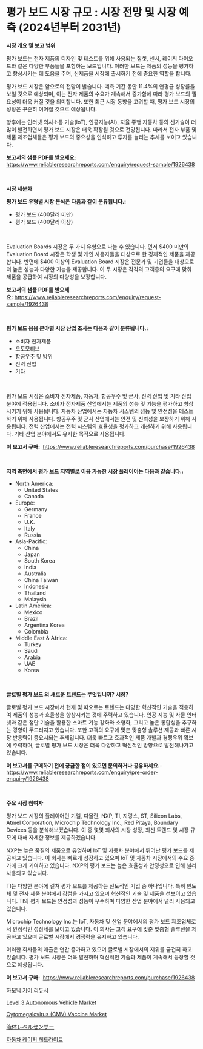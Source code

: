 <p><h1>평가 보드 시장 규모 : 시장 전망 및 시장 예측 (2024년부터 2031년)</h1></p><p><strong>시장 개요 및 보고 범위</strong></p>
<p><p>평가 보드는 전자 제품의 디자인 및 테스트를 위해 사용되는 칩셋, 센서, 레이저 다이오드와 같은 다양한 부품들을 포함하는 보드입니다. 이러한 보드는 제품의 성능을 평가하고 향상시키는 데 도움을 주며, 신제품을 시장에 출시하기 전에 중요한 역할을 합니다.</p><p>평가 보드 시장은 앞으로의 전망이 밝습니다. 예측 기간 동안 11.4%의 연평균 성장률을 보일 것으로 예상되며, 이는 전자 제품의 수요가 계속해서 증가함에 따라 평가 보드의 필요성이 더욱 커질 것을 의미합니다. 또한 최근 시장 동향을 고려할 때, 평가 보드 시장의 성장은 꾸준히 이어질 것으로 예상됩니다.</p><p>향후에는 인터넷 의사소통 기술(IoT), 인공지능(AI), 자율 주행 자동차 등의 신기술이 더 많이 발전하면서 평가 보드 시장은 더욱 확장될 것으로 전망됩니다. 따라서 전자 부품 및 제품 제조업체들은 평가 보드의 중요성을 인식하고 투자를 늘리는 추세를 보이고 있습니다.</p></p>
<p><strong>보고서의 샘플 PDF를 받으세요:</strong> <a href="https://www.reliableresearchreports.com/enquiry/request-sample/1926438">https://www.reliableresearchreports.com/enquiry/request-sample/1926438</a></p>
<p>&nbsp;</p>
<p><strong>시장 세분화</strong></p>
<p><strong>평가 보드 유형별 시장 분석은 다음과 같이 분류됩니다.:</strong></p>
<p><ul><li>평가 보드 (400달러 미만)</li><li>평가 보드 (400달러 이상)</li></ul></p>
<p>&nbsp;</p>
<p><p>Evaluation Boards 시장은 두 가지 유형으로 나눌 수 있습니다. 먼저 $400 미만의 Evaluation Board 시장은 학생 및 개인 사용자들을 대상으로 한 경제적인 제품을 제공합니다. 반면에 $400 이상의 Evaluation Board 시장은 전문가 및 기업들을 대상으로 더 높은 성능과 다양한 기능을 제공합니다. 이 두 시장은 각각의 고객층의 요구에 맞춰 제품을 공급하여 시장의 다양성을 보장합니다.</p></p>
<p><strong>보고서의 샘플 PDF를 받으세요:</strong>&nbsp;<a href="https://www.reliableresearchreports.com/enquiry/request-sample/1926438">https://www.reliableresearchreports.com/enquiry/request-sample/1926438</a></p>
<p>&nbsp;</p>
<p><strong> 평가 보드 응용 분야별 시장 산업 조사는 다음과 같이 분류됩니다.:</strong></p>
<p><ul><li>소비자 전자제품</li><li>오토모티브</li><li>항공우주 및 방위</li><li>전력 산업</li><li>기타</li></ul></p>
<p>&nbsp;</p>
<p><p>평가 보드 시장은 소비자 전자제품, 자동차, 항공우주 및 군사, 전력 산업 및 기타 산업 분야에 적용됩니다. 소비자 전자제품 산업에서는 제품의 성능 및 기능을 평가하고 향상시키기 위해 사용됩니다. 자동차 산업에서는 자동차 시스템의 성능 및 안전성을 테스트하기 위해 사용됩니다. 항공우주 및 군사 산업에서는 안전 및 신뢰성을 보장하기 위해 사용됩니다. 전력 산업에서는 전력 시스템의 효율성을 평가하고 개선하기 위해 사용됩니다. 기타 산업 분야에서도 유사한 목적으로 사용됩니다.</p></p>
<p><strong>이 보고서 구매:</strong>&nbsp; <a href="https://www.reliableresearchreports.com/purchase/1926438">https://www.reliableresearchreports.com/purchase/1926438</a></p>
<p>&nbsp;</p>
<p><strong>지역 측면에서 평가 보드 지역별로 이용 가능한 시장 플레이어는 다음과 같습니다.:</strong></p>
<p><ul>
    <li>
        North America:
        <ul>
            <li>United States</li>
            <li>Canada</li>
        </ul>
    </li>
    <li>
        Europe:
        <ul>
            <li>Germany</li>
            <li>France</li>
            <li>U.K.</li>
            <li>Italy</li>
            <li>Russia</li>
        </ul>
    </li>
    <li>
        Asia-Pacific:
        <ul>
            <li>China</li>
            <li>Japan</li>
            <li>South Korea</li>
            <li>India</li>
            <li>Australia</li>
            <li>China Taiwan</li>
            <li>Indonesia</li>
            <li>Thailand</li>
            <li>Malaysia</li>
        </ul>
    </li>
    <li>
        Latin America:
        <ul>
            <li>Mexico</li>
            <li>Brazil</li>
            <li>Argentina Korea</li>
            <li>Colombia</li>
        </ul>
    </li>
    <li>
        Middle East & Africa:
        <ul>
            <li>Turkey</li>
            <li>Saudi</li>
            <li>Arabia</li>
            <li>UAE</li>
            <li>Korea</li>
        </ul>
    </li>
    </ul></p>
<p>&nbsp;</p>
<p><strong>글로벌 평가 보드 의 새로운 트렌드는 무엇입니까? 시장?</strong></p>
<p><p>글로벌 평가 보드 시장에서 현재 및 떠오르는 트렌드는 다양한 혁신적인 기술을 적용하여 제품의 성능과 효율성을 향상시키는 것에 주력하고 있습니다. 인공 지능 및 사물 인터넷과 같은 첨단 기술을 활용한 스마트 기능 강화와 소형화, 그리고 높은 통합성을 추구하는 경향이 두드러지고 있습니다. 또한 고객의 요구에 맞춘 맞춤형 솔루션 제공과 빠른 시장 반응력이 중요시되는 추세입니다. 더욱 빠르고 효과적인 제품 개발과 경쟁우위 확보에 주력하며, 글로벌 평가 보드 시장은 더욱 다양하고 혁신적인 방향으로 발전해나가고 있습니다.</p></p>
<p><strong>이 보고서를 구매하기 전에 궁금한 점이 있으면 문의하거나 공유하세요.</strong>- <a href="https://www.reliableresearchreports.com/enquiry/pre-order-enquiry/1926438">https://www.reliableresearchreports.com/enquiry/pre-order-enquiry/1926438</a></p>
<p>&nbsp;</p>
<p><strong>주요 시장 참여자</strong></p>
<p><p>평가 보드 시장의 플레이어인 기엘, 디올란, NXP, TI, 지링스, ST, Silicon Labs, Atmel Corporation, Microchip Technology Inc., Red Pitaya, Boundary Devices 등을 분석해보겠습니다. 이 중 몇몇 회사의 시장 성장, 최신 트렌드 및 시장 규모에 대해 자세한 정보를 제공하겠습니다.</p><p>NXP는 높은 품질의 제품으로 유명하며 IoT 및 자동차 분야에서 뛰어난 평가 보드를 제공하고 있습니다. 이 회사는 빠르게 성장하고 있으며 IoT 및 자동차 시장에서의 수요 증가에 크게 기여하고 있습니다. NXP의 평가 보드는 높은 효율성과 안정성으로 인해 널리 사용되고 있습니다.</p><p>TI는 다양한 분야에 걸쳐 평가 보드를 제공하는 선도적인 기업 중 하나입니다. 특히 반도체 및 전자 제품 분야에서 강점을 가지고 있으며 혁신적인 기술 및 제품을 선보이고 있습니다. TI의 평가 보드는 안정성과 성능이 우수하며 다양한 산업 분야에서 널리 사용되고 있습니다.</p><p>Microchip Technology Inc.는 IoT, 자동차 및 산업 분야에서의 평가 보드 제조업체로서 안정적인 성장세를 보이고 있습니다. 이 회사는 고객 요구에 맞춘 맞춤형 솔루션을 제공하고 있으며 글로벌 시장에서 경쟁력을 유지하고 있습니다.</p><p>이러한 회사들의 매출은 연간 증가하고 있으며 글로벌 시장에서의 지위를 굳건히 하고 있습니다. 평가 보드 시장은 더욱 발전하며 혁신적인 기술과 제품이 계속해서 등장할 것으로 예상됩니다.</p></p>
<p><strong>이 보고서 구매:</strong>&nbsp;&nbsp;<a href="https://www.reliableresearchreports.com/purchase/1926438">https://www.reliableresearchreports.com/purchase/1926438</a></p>
<p><p><a href="https://medium.com/@sillysally687568/%ED%95%98%EB%AA%A8%EB%8B%89-%EA%B8%B0%EC%96%B4-%EA%B0%90%EC%86%8D%EA%B8%B0-%EC%8B%9C%EC%9E%A5-%EC%84%B1%EA%B3%B5%EC%A0%81%EC%9D%B8-%EB%B9%84%EC%A6%88%EB%8B%88%EC%8A%A4-%EC%A0%84%EB%9E%B5%EC%9D%98-%EC%97%B4%EC%87%A0-2031%EB%85%84%EA%B9%8C%EC%A7%80%EC%9D%98-%EC%98%88%EC%B8%A1-563e198e6219">하모닉 기어 리듀서</a></p><p><a href="https://view.publitas.com/reportprime-1/level-3-autonomous-vehicle-market-size-and-growth-market-segmentation-regional-and-country-breakdowns-and-market-trends-for-period-from-2023-2030/">Level 3 Autonomous Vehicle Market</a></p><p><a href="https://changeable-paste-463.notion.site/Cytomegalovirus-CMV-Vaccine-Market-Size-Reflecting-a-Forecast-Till-2031-Market-By-Type-By-Applic-93048aaf6a634856a95d6117c6ccbc7c">Cytomegalovirus (CMV) Vaccine Market</a></p><p><a href="https://github.com/xnljig2898992/Market-Research-Report-List-1/blob/main/4624211191123.md">液体レベルセンサー</a></p><p><a href="https://github.com/vsn7qpua81q/Market-Research-Report-List-1/blob/main/2778289190969.md">자동차 레이저 헤드라이트</a></p></p>
